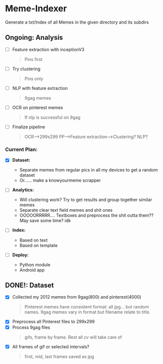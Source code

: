 # Meme-Indexer
Generate a txt/Index of all Memes in the given directory and its subdirs

## Ongoing: Analysis
  - [ ] Feature extraction with inceptionV3
    > Pins first
  - [ ] Try clustering
    > Pins only
  - [ ] NLP with feature extraction
    > 9gag memes
  - [ ] OCR on pinterest memes
    > If nlp is successful on 9gag
  - [ ] Finalize pipeline
    > OCR-->299x299 PP-->Feature extraction-->Clustering? NLP?

### Current Plan:
  - [x] **Dataset:**
    - Separate memes from regular pics in all my devices to get a random dataset
    - Or...... make a knowyourmeme scrapper
  
  - [ ] **Analytics:**
    - Will clustering work? Try to get results and group together similar memes
    - Separate clear text field memes and shit ones
    - OOOOORRRRR.... Textboxes and preprocess the shit outta them?? May save some time? idk
  - [ ] **Index:**
    - Based on text
    - Based on template
  - [ ] **Deploy:**
    - Python module
    - Android app
  
## DONE!: Dataset
  - [x] Collected my 2012 memes from 9gag(800) and pinterest(4000)
    > Pinterest memes have consistent format: all jpg... but random names. 9gag memes vary in format but filename relate to title.
  - [x] Preprocess all Pinterest files to 299x299
  - [x] Process 9gag files
    > gifs, frame by frame. Rest all cv will take care of
  - [x] All frames of gif or selected intervals?
    > first, mid, last frames saved as jpg